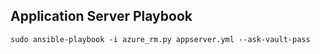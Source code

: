 ## Application Server Playbook 


````
sudo ansible-playbook -i azure_rm.py appserver.yml --ask-vault-pass
````